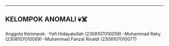----------------------
KELOMPOK ANOMALI 💀☠️
----------------------
Anggota Kelompok:
-Yafi Hidayatullah (2308107010059)
-Muhammad Reky (2308107010069)
-Muhammad Fanzal Rivaldi (2308107010077)


